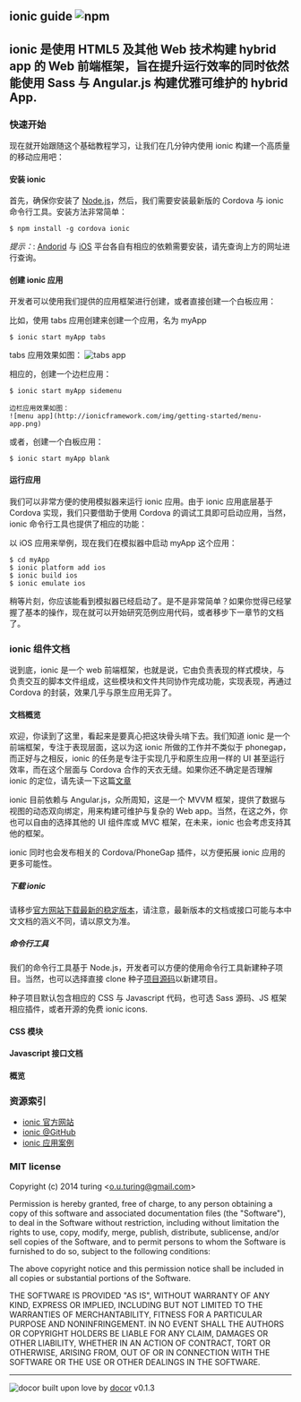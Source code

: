 ## ionic guide ![npm](https://badge.fury.io/js/ionic.png)

ionic 是使用 HTML5 及其他 Web 技术构建 hybrid app 的 Web 前端框架，旨在提升运行效率的同时依然能使用 Sass 与 Angular.js 构建优雅可维护的 hybrid App.
--- 

### 快速开始

现在就开始跟随这个基础教程学习，让我们在几分钟内使用 ionic 构建一个高质量的移动应用吧：

#### 安装 ionic

首先，确保你安装了 [Node.js](http://nodejs.org/)，然后，我们需要安装最新版的 Cordova 与 ionic 命令行工具。安装方法非常简单：

```
$ npm install -g cordova ionic
```
*提示：*: [Andorid](http://cordova.apache.org/docs/en/3.3.0/guide_platforms_android_index.md.html#Android%20Platform%20Guide) 与 [iOS](http://cordova.apache.org/docs/en/3.3.0/guide_platforms_ios_index.md.html#iOS%20Platform%20Guide) 平台各自有相应的依赖需要安装，请先查询上方的网址进行查询。

#### 创建 ionic 应用

开发者可以使用我们提供的应用框架进行创建，或者直接创建一个白板应用：

比如，使用 tabs 应用创建来创建一个应用，名为 myApp
```
$ ionic start myApp tabs 
```
tabs 应用效果如图：
![tabs app](http://ionicframework.com/img/getting-started/tabs-app.png)

相应的，创建一个边栏应用：
```
$ ionic start myApp sidemenu

边栏应用效果如图：
![menu app](http://ionicframework.com/img/getting-started/menu-app.png)
```
或者，创建一个白板应用：
```
$ ionic start myApp blank
```

#### 运行应用

我们可以非常方便的使用模拟器来运行 ionic 应用。由于 ionic 应用底层基于 Cordova 实现，我们只要借助于使用 Cordova 的调试工具即可启动应用，当然，ionic 命令行工具也提供了相应的功能：

以 iOS 应用来举例，现在我们在模拟器中启动 myApp 这个应用：

```
$ cd myApp
$ ionic platform add ios
$ ionic build ios
$ ionic emulate ios
```
稍等片刻，你应该能看到模拟器已经启动了。是不是非常简单？如果你觉得已经掌握了基本的操作，现在就可以开始研究范例应用代码，或者移步下一章节的文档了。

### ionic 组件文档

说到底，ionic 是一个 web 前端框架，也就是说，它由负责表现的样式模块，与负责交互的脚本文件组成，这些模块和文件共同协作完成功能，实现表现，再通过 Cordova 的封装，效果几乎与原生应用无异了。

#### 文档概览

欢迎，你读到了这里，看起来是要真心把这块骨头啃下去。我们知道 ionic 是一个前端框架，专注于表现层面，这以为这 ionic 所做的工作并不类似于 phonegap，而正好与之相反，ionic 的任务是专注于实现几乎和原生应用一样的 UI 甚至运行效率，而在这个层面与 Cordova 合作的天衣无缝。如果你还不确定是否理解 ionic 的定位，请先读一下这篇[文章](http://ionicframework.com/blog/where-does-the-ionic-framework-fit-in/)

ionic 目前依赖与 Angular.js，众所周知，这是一个 MVVM 框架，提供了数据与视图的动态双向绑定，用来构建可维护与复杂的 Web app。当然，在这之外，你也可以自由的选择其他的 UI 组件库或 MVC 框架，在未来，ionic 也会考虑支持其他的框架。

ionic 同时也会发布相关的 Cordova/PhoneGap 插件，以方便拓展 ionic 应用的更多可能性。

##### 下载 ionic

请移步[官方网站下载最新的稳定版本](http://ionicframework.com/docs/overview/#download)，请注意，最新版本的文档或接口可能与本中文文档的涵义不同，请以原文为准。

##### 命令行工具

我们的命令行工具基于 Node.js，开发者可以方便的使用命令行工具新建种子项目。当然，也可以选择直接 clone 种子[项目源码](https://github.com/driftyco/ionic-app-base)以新建项目。

种子项目默认包含相应的 CSS 与 Javascript 代码，也可选 Sass 源码、JS 框架相应插件，或者开源的免费 ionic icons.

#### CSS 模块
#### Javascript 接口文档
#### 概览

### 资源索引

* [ionic 官方网站](http://ionicframework.com/)
* [ionic @GitHub](https://github.com/driftyco/ionic)
* [ionic 应用案例](http://showcase.ionicframework.com/)

### MIT license
Copyright (c) 2014 turing &lt;o.u.turing@gmail.com&gt;

Permission is hereby granted, free of charge, to any person obtaining a copy
of this software and associated documentation files (the &quot;Software&quot;), to deal
in the Software without restriction, including without limitation the rights
to use, copy, modify, merge, publish, distribute, sublicense, and/or sell
copies of the Software, and to permit persons to whom the Software is
furnished to do so, subject to the following conditions:

The above copyright notice and this permission notice shall be included in
all copies or substantial portions of the Software.

THE SOFTWARE IS PROVIDED &quot;AS IS&quot;, WITHOUT WARRANTY OF ANY KIND, EXPRESS OR
IMPLIED, INCLUDING BUT NOT LIMITED TO THE WARRANTIES OF MERCHANTABILITY,
FITNESS FOR A PARTICULAR PURPOSE AND NONINFRINGEMENT. IN NO EVENT SHALL THE
AUTHORS OR COPYRIGHT HOLDERS BE LIABLE FOR ANY CLAIM, DAMAGES OR OTHER
LIABILITY, WHETHER IN AN ACTION OF CONTRACT, TORT OR OTHERWISE, ARISING FROM,
OUT OF OR IN CONNECTION WITH THE SOFTWARE OR THE USE OR OTHER DEALINGS IN
THE SOFTWARE.

---
![docor](https://cdn1.iconfinder.com/data/icons/windows8_icons_iconpharm/26/doctor.png)
built upon love by [docor](https://github.com/turingou/docor.git) v0.1.3